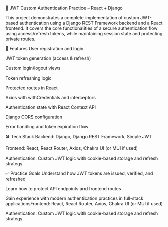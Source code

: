 🔐 JWT Custom Authentication Practice – React + Django

This project demonstrates a complete implementation of custom JWT-based authentication using a Django REST Framework backend and a React frontend. It covers the core functionalities of a secure authentication flow using access/refresh tokens, while maintaining session state and protecting private routes.


🚀 Features
User registration and login

JWT token generation (access & refresh)

Custom login/logout views

Token refreshing logic

Protected routes in React

Axios with withCredentials and interceptors

Authentication state with React Context API

Django CORS configuration

Error handling and token expiration flow


🛠️ Tech Stack
Backend: Django, Django REST Framework, Simple JWT

Frontend: React, React Router, Axios, Chakra UI (or MUI if used)

Authentication: Custom JWT logic with cookie-based storage and refresh strategy


✅ Practice Goals
Understand how JWT tokens are issued, verified, and refreshed

Learn how to protect API endpoints and frontend routes

Gain experience with modern authentication practices in full-stack applicationsFrontend: React, React Router, Axios, Chakra UI (or MUI if used)

Authentication: Custom JWT logic with cookie-based storage and refresh strategy
